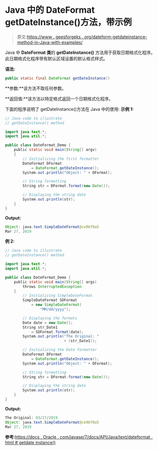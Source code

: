 # Java 中的 DateFormat getDateInstance()方法，带示例

> 原文:[https://www . geesforgeks . org/dateform-getdateinstance-method-in-Java-with-examples/](https://www.geeksforgeeks.org/dateformat-getdateinstance-method-in-java-with-examples/)

Java 中 **DateFormat 类**的 **getDateInstance()** 方法用于获取日期格式化程序。此日期格式化程序带有默认区域设置的默认格式样式。

**语法:**

```java
public static final DateFormat getDateInstance()
```

**参数:**该方法不取任何参数。

**返回值:**该方法以特定格式返回一个日期格式化程序。

下面的程序说明了 getDateInstance()方法在 Java 中的使用:
**示例 1:**

```java
// Java code to illustrate
// getDateInstance() method

import java.text.*;
import java.util.*;

public class DateFormat_Demo {
    public static void main(String[] argv)
    {
        // Initializing the first formatter
        DateFormat DFormat
            = DateFormat.getDateInstance();
        System.out.println("Object: " + DFormat);

        // String formatting
        String str = DFormat.format(new Date());

        // Displaying the string date
        System.out.println(str);
    }
}
```

**Output:**

```java
Object: java.text.SimpleDateFormat@ce9bf0a5
Mar 27, 2019

```

**例 2:**

```java
// Java code to illustrate
// getDateInstance() method

import java.text.*;
import java.util.*;

public class DateFormat_Demo {
    public static void main(String[] args)
        throws InterruptedException
    {
        // Initializing SimpleDateFormat
        SimpleDateFormat SDFormat
            = new SimpleDateFormat(
                "MM/dd/yyyy");

        // Displaying the formats
        Date date = new Date();
        String str_Date1
            = SDFormat.format(date);
        System.out.println("The Original: "
                           + (str_Date1));

        // Initializing the Date formatter
        DateFormat DFormat
            = DateFormat.getDateInstance();
        System.out.println("Object: " + DFormat);

        // String formatting
        String str = DFormat.format(new Date());

        // Displaying the string date
        System.out.println(str);
    }
}
```

**Output:**

```java
The Original: 03/27/2019
Object: java.text.SimpleDateFormat@ce9bf0a5
Mar 27, 2019

```

**参考:**[https://docs . Oracle . com/javase/7/docs/API/Java/text/dateformat . html # getdate instance()](https://docs.oracle.com/javase/7/docs/api/java/text/DateFormat.html#getDateInstance())